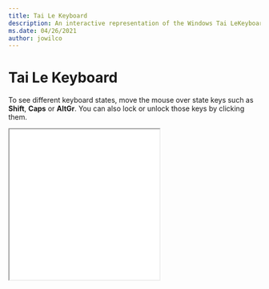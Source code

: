 ```yaml
---
title: Tai Le Keyboard
description: An interactive representation of the Windows Tai LeKeyboard. To see different keyboard states, click or move the mouse over the state keys.
ms.date: 04/26/2021
author: jowilco
---
```


# Tai Le Keyboard

To see different keyboard states, move the mouse over state keys such as **Shift**, **Caps** or **AltGr**. You can also lock or unlock those keys by clicking them.

<iframe src="kbdtaile.html" height="300"></iframe>
